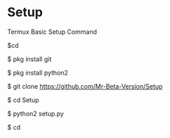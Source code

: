 # Setup
Termux Basic Setup Command

$cd

$ pkg install git

$ pkg install python2

$ git clone https://github.com/Mr-Beta-Version/Setup

$ cd Setup

$ python2 setup.py

$ cd
